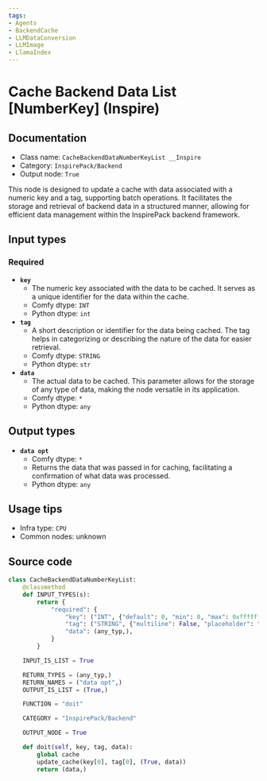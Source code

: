 ```yaml
---
tags:
- Agents
- BackendCache
- LLMDataConversion
- LLMImage
- LlamaIndex
---
```


# Cache Backend Data List [NumberKey] (Inspire)
## Documentation
- Class name: `CacheBackendDataNumberKeyList __Inspire`
- Category: `InspirePack/Backend`
- Output node: `True`

This node is designed to update a cache with data associated with a numeric key and a tag, supporting batch operations. It facilitates the storage and retrieval of backend data in a structured manner, allowing for efficient data management within the InspirePack backend framework.
## Input types
### Required
- **`key`**
    - The numeric key associated with the data to be cached. It serves as a unique identifier for the data within the cache.
    - Comfy dtype: `INT`
    - Python dtype: `int`
- **`tag`**
    - A short description or identifier for the data being cached. The tag helps in categorizing or describing the nature of the data for easier retrieval.
    - Comfy dtype: `STRING`
    - Python dtype: `str`
- **`data`**
    - The actual data to be cached. This parameter allows for the storage of any type of data, making the node versatile in its application.
    - Comfy dtype: `*`
    - Python dtype: `any`
## Output types
- **`data opt`**
    - Comfy dtype: `*`
    - Returns the data that was passed in for caching, facilitating a confirmation of what data was processed.
    - Python dtype: `any`
## Usage tips
- Infra type: `CPU`
- Common nodes: unknown


## Source code
```python
class CacheBackendDataNumberKeyList:
    @classmethod
    def INPUT_TYPES(s):
        return {
            "required": {
                "key": ("INT", {"default": 0, "min": 0, "max": 0xffffffffffffffff}),
                "tag": ("STRING", {"multiline": False, "placeholder": "Tag: short description"}),
                "data": (any_typ,),
            }
        }

    INPUT_IS_LIST = True

    RETURN_TYPES = (any_typ,)
    RETURN_NAMES = ("data opt",)
    OUTPUT_IS_LIST = (True,)

    FUNCTION = "doit"

    CATEGORY = "InspirePack/Backend"

    OUTPUT_NODE = True

    def doit(self, key, tag, data):
        global cache
        update_cache(key[0], tag[0], (True, data))
        return (data,)

```
